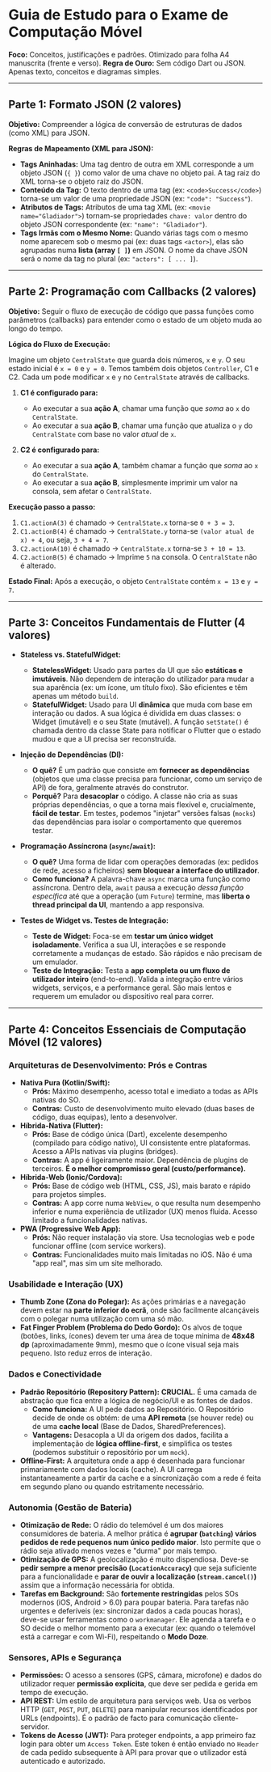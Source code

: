 # Guia de Estudo para o Exame de Computação Móvel

**Foco:** Conceitos, justificações e padrões. Otimizado para folha A4 manuscrita (frente e verso).
**Regra de Ouro:** Sem código Dart ou JSON. Apenas texto, conceitos e diagramas simples.

---

## Parte 1: Formato JSON (2 valores)

**Objetivo:** Compreender a lógica de conversão de estruturas de dados (como XML) para JSON.

**Regras de Mapeamento (XML para JSON):**

*   **Tags Aninhadas:** Uma tag dentro de outra em XML corresponde a um objeto JSON (`{ }`) como valor de uma chave no objeto pai. A tag raiz do XML torna-se o objeto raiz do JSON.
*   **Conteúdo da Tag:** O texto dentro de uma tag (ex: `<code>Success</code>`) torna-se um valor de uma propriedade JSON (ex: `"code": "Success"`).
*   **Atributos de Tags:** Atributos de uma tag XML (ex: `<movie name="Gladiador">`) tornam-se propriedades `chave: valor` dentro do objeto JSON correspondente (ex: `"name": "Gladiador"`).
*   **Tags Irmãs com o Mesmo Nome:** Quando várias tags com o mesmo nome aparecem sob o mesmo pai (ex: duas tags `<actor>`), elas são agrupadas numa **lista (array `[ ]`)** em JSON. O nome da chave JSON será o nome da tag no plural (ex: `"actors": [ ... ]`).

---

## Parte 2: Programação com Callbacks (2 valores)

**Objetivo:** Seguir o fluxo de execução de código que passa funções como parâmetros (callbacks) para entender como o estado de um objeto muda ao longo do tempo.

**Lógica do Fluxo de Execução:**

Imagine um objeto `CentralState` que guarda dois números, `x` e `y`. O seu estado inicial é `x = 0` e `y = 0`.
Temos também dois objetos `Controller`, C1 e C2. Cada um pode modificar `x` e `y` no `CentralState` através de callbacks.

1.  **C1 é configurado para:**
    *   Ao executar a sua **ação A**, chamar uma função que *soma* ao `x` do `CentralState`.
    *   Ao executar a sua **ação B**, chamar uma função que atualiza o `y` do `CentralState` com base no valor *atual* de `x`.

2.  **C2 é configurado para:**
    *   Ao executar a sua **ação A**, também chamar a função que *soma* ao `x` do `CentralState`.
    *   Ao executar a sua **ação B**, simplesmente imprimir um valor na consola, sem afetar o `CentralState`.

**Execução passo a passo:**
1.  `C1.actionA(3)` é chamado -> `CentralState.x` torna-se `0 + 3 = 3`.
2.  `C1.actionB(4)` é chamado -> `CentralState.y` torna-se `(valor atual de x) + 4`, ou seja, `3 + 4 = 7`.
3.  `C2.actionA(10)` é chamado -> `CentralState.x` torna-se `3 + 10 = 13`.
4.  `C2.actionB(5)` é chamado -> Imprime `5` na consola. O `CentralState` não é alterado.

**Estado Final:** Após a execução, o objeto `CentralState` contém `x = 13` e `y = 7`.

---

## Parte 3: Conceitos Fundamentais de Flutter (4 valores)

*   **Stateless vs. StatefulWidget:**
    *   **StatelessWidget:** Usado para partes da UI que são **estáticas e imutáveis**. Não dependem de interação do utilizador para mudar a sua aparência (ex: um ícone, um título fixo). São eficientes e têm apenas um método `build`.
    *   **StatefulWidget:** Usado para UI **dinâmica** que muda com base em interação ou dados. A sua lógica é dividida em duas classes: o Widget (imutável) e o seu State (mutável). A função `setState()` é chamada dentro da classe State para notificar o Flutter que o estado mudou e que a UI precisa ser reconstruída.

*   **Injeção de Dependências (DI):**
    *   **O quê?** É um padrão que consiste em **fornecer as dependências** (objetos que uma classe precisa para funcionar, como um serviço de API) de fora, geralmente através do construtor.
    *   **Porquê?** Para **desacoplar** o código. A classe não cria as suas próprias dependências, o que a torna mais flexível e, crucialmente, **fácil de testar**. Em testes, podemos "injetar" versões falsas (`mocks`) das dependências para isolar o comportamento que queremos testar.

*   **Programação Assíncrona (`async`/`await`):**
    *   **O quê?** Uma forma de lidar com operações demoradas (ex: pedidos de rede, acesso a ficheiros) **sem bloquear a interface do utilizador**.
    *   **Como funciona?** A palavra-chave `async` marca uma função como assíncrona. Dentro dela, `await` pausa a execução *dessa função específica* até que a operação (um `Future`) termine, mas **liberta o thread principal da UI**, mantendo a app responsiva.

*   **Testes de Widget vs. Testes de Integração:**
    *   **Teste de Widget:** Foca-se em **testar um único widget isoladamente**. Verifica a sua UI, interações e se responde corretamente a mudanças de estado. São rápidos e não precisam de um emulador.
    *   **Teste de Integração:** Testa a **app completa ou um fluxo de utilizador inteiro** (end-to-end). Valida a integração entre vários widgets, serviços, e a performance geral. São mais lentos e requerem um emulador ou dispositivo real para correr.

---

## Parte 4: Conceitos Essenciais de Computação Móvel (12 valores)

### Arquiteturas de Desenvolvimento: Prós e Contras

*   **Nativa Pura (Kotlin/Swift):**
    *   **Prós:** Máximo desempenho, acesso total e imediato a todas as APIs nativas do SO.
    *   **Contras:** Custo de desenvolvimento muito elevado (duas bases de código, duas equipas), lento a desenvolver.
*   **Híbrida-Nativa (Flutter):**
    *   **Prós:** Base de código única (Dart), excelente desempenho (compilado para código nativo), UI consistente entre plataformas. Acesso a APIs nativas via plugins (bridges).
    *   **Contras:** A app é ligeiramente maior. Dependência de plugins de terceiros. **É o melhor compromisso geral (custo/performance).**
*   **Híbrida-Web (Ionic/Cordova):**
    *   **Prós:** Base de código web (HTML, CSS, JS), mais barato e rápido para projetos simples.
    *   **Contras:** A app corre numa `WebView`, o que resulta num desempenho inferior e numa experiência de utilizador (UX) menos fluida. Acesso limitado a funcionalidades nativas.
*   **PWA (Progressive Web App):**
    *   **Prós:** Não requer instalação via store. Usa tecnologias web e pode funcionar offline (com service workers).
    *   **Contras:** Funcionalidades muito mais limitadas no iOS. Não é uma "app real", mas sim um site melhorado.

### Usabilidade e Interação (UX)

*   **Thumb Zone (Zona do Polegar):** As ações primárias e a navegação devem estar na **parte inferior do ecrã**, onde são facilmente alcançáveis com o polegar numa utilização com uma só mão.
*   **Fat Finger Problem (Problema do Dedo Gordo):** Os alvos de toque (botões, links, ícones) devem ter uma área de toque mínima de **48x48 dp** (aproximadamente 9mm), mesmo que o ícone visual seja mais pequeno. Isto reduz erros de interação.

### Dados e Conectividade

*   **Padrão Repositório (Repository Pattern):** **CRUCIAL.** É uma camada de abstração que fica entre a lógica de negócio/UI e as fontes de dados.
    *   **Como funciona:** A UI pede dados ao Repositório. O Repositório decide de onde os obtém: de uma **API remota** (se houver rede) ou de uma **cache local** (Base de Dados, SharedPreferences).
    *   **Vantagens:** Desacopla a UI da origem dos dados, facilita a implementação de **lógica offline-first**, e simplifica os testes (podemos substituir o repositório por um `mock`).
*   **Offline-First:** A arquitetura onde a app é desenhada para funcionar primariamente com dados locais (cache). A UI carrega instantaneamente a partir da cache e a sincronização com a rede é feita em segundo plano ou quando estritamente necessário.

### Autonomia (Gestão de Bateria)

*   **Otimização de Rede:** O rádio do telemóvel é um dos maiores consumidores de bateria. A melhor prática é **agrupar (`batching`) vários pedidos de rede pequenos num único pedido maior**. Isto permite que o rádio seja ativado menos vezes e "durma" por mais tempo.
*   **Otimização de GPS:** A geolocalização é muito dispendiosa. Deve-se **pedir sempre a menor precisão (`LocationAccuracy`)** que seja suficiente para a funcionalidade e **parar de ouvir a localização (`stream.cancel()`)** assim que a informação necessária for obtida.
*   **Tarefas em Background:** São **fortemente restringidas** pelos SOs modernos (iOS, Android > 6.0) para poupar bateria. Para tarefas não urgentes e deferíveis (ex: sincronizar dados a cada poucas horas), deve-se usar ferramentas como o `workmanager`. Ele agenda a tarefa e o SO decide o melhor momento para a executar (ex: quando o telemóvel está a carregar e com Wi-Fi), respeitando o **Modo Doze**.

### Sensores, APIs e Segurança

*   **Permissões:** O acesso a sensores (GPS, câmara, microfone) e dados do utilizador requer **permissão explícita**, que deve ser pedida e gerida em tempo de execução.
*   **API REST:** Um estilo de arquitetura para serviços web. Usa os verbos HTTP (`GET`, `POST`, `PUT`, `DELETE`) para manipular recursos identificados por URLs (endpoints). É o padrão de facto para comunicação cliente-servidor.
*   **Tokens de Acesso (JWT):** Para proteger endpoints, a app primeiro faz login para obter um `Access Token`. Este token é então enviado no `Header` de cada pedido subsequente à API para provar que o utilizador está autenticado e autorizado. 